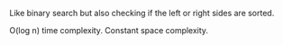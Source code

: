 Like binary search but also checking if the left or right sides are sorted.

O(log n) time complexity. Constant space complexity.
